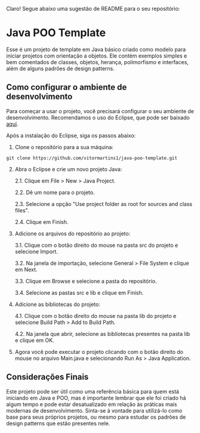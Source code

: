 Claro! Segue abaixo uma sugestão de README para o seu repositório:

# Java POO Template

Esse é um projeto de template em Java básico criado como modelo para iniciar projetos com orientação a objetos. Ele contém exemplos simples e bem comentados de classes, objetos, herança, polimorfismo e interfaces, além de alguns padrões de design patterns.

## Como configurar o ambiente de desenvolvimento

Para começar a usar o projeto, você precisará configurar o seu ambiente de desenvolvimento. Recomendamos o uso do Eclipse, que pode ser baixado [aqui](https://www.eclipse.org/downloads/).

Após a instalação do Eclipse, siga os passos abaixo:

1. Clone o repositório para a sua máquina:
```
git clone https://github.com/vitormartins1/java-poo-template.git
```

2. Abra o Eclipse e crie um novo projeto Java:

   2.1. Clique em File > New > Java Project.

   2.2. Dê um nome para o projeto.

   2.3. Selecione a opção "Use project folder as root for sources and class files".

   2.4. Clique em Finish.

3. Adicione os arquivos do repositório ao projeto:

   3.1. Clique com o botão direito do mouse na pasta src do projeto e selecione Import.

   3.2. Na janela de importação, selecione General > File System e clique em Next.

   3.3. Clique em Browse e selecione a pasta do repositório.

   3.4. Selecione as pastas src e lib e clique em Finish.

4. Adicione as bibliotecas do projeto:

   4.1. Clique com o botão direito do mouse na pasta lib do projeto e selecione Build Path > Add to Build Path.

   4.2. Na janela que abrir, selecione as bibliotecas presentes na pasta lib e clique em OK.

5. Agora você pode executar o projeto clicando com o botão direito do mouse no arquivo Main.java e selecionando Run As > Java Application.

## Considerações Finais

Este projeto pode ser útil como uma referência básica para quem está iniciando em Java e POO, mas é importante lembrar que ele foi criado há algum tempo e pode estar desatualizado em relação às práticas mais modernas de desenvolvimento. Sinta-se à vontade para utilizá-lo como base para seus próprios projetos, ou mesmo para estudar os padrões de design patterns que estão presentes nele.
